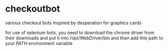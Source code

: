 # checkoutbot
various checkout bots inspired by desperation for graphics cards

for use of selenium bots, you need to download the chrome driver from their downloads and put it into /opt/WebDriver/bin and then add this path to your PATH environment variable
